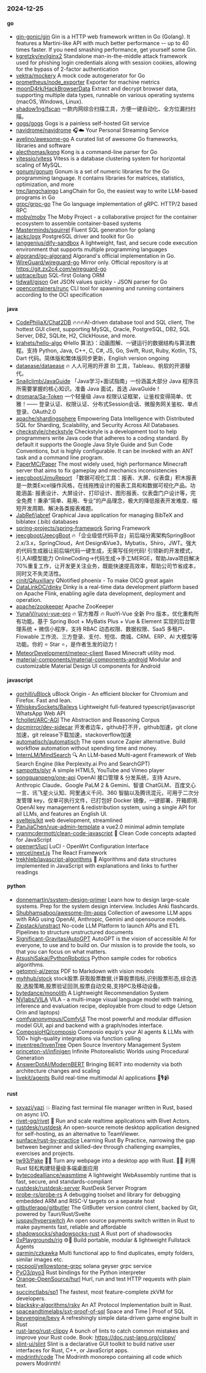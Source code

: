 ### 2024-12-25

#### go
* [gin-gonic/gin](https://github.com/gin-gonic/gin) Gin is a HTTP web framework written in Go (Golang). It features a Martini-like API with much better performance -- up to 40 times faster. If you need smashing performance, get yourself some Gin.
* [kgretzky/evilginx2](https://github.com/kgretzky/evilginx2) Standalone man-in-the-middle attack framework used for phishing login credentials along with session cookies, allowing for the bypass of 2-factor authentication
* [vektra/mockery](https://github.com/vektra/mockery) A mock code autogenerator for Go
* [prometheus/node_exporter](https://github.com/prometheus/node_exporter) Exporter for machine metrics
* [moonD4rk/HackBrowserData](https://github.com/moonD4rk/HackBrowserData) Extract and decrypt browser data, supporting multiple data types, runnable on various operating systems (macOS, Windows, Linux).
* [shadow1ng/fscan](https://github.com/shadow1ng/fscan) 一款内网综合扫描工具，方便一键自动化、全方位漏扫扫描。
* [gogs/gogs](https://github.com/gogs/gogs) Gogs is a painless self-hosted Git service
* [navidrome/navidrome](https://github.com/navidrome/navidrome) 🎧☁️ Your Personal Streaming Service
* [avelino/awesome-go](https://github.com/avelino/awesome-go) A curated list of awesome Go frameworks, libraries and software
* [alecthomas/kong](https://github.com/alecthomas/kong) Kong is a command-line parser for Go
* [vitessio/vitess](https://github.com/vitessio/vitess) Vitess is a database clustering system for horizontal scaling of MySQL.
* [gonum/gonum](https://github.com/gonum/gonum) Gonum is a set of numeric libraries for the Go programming language. It contains libraries for matrices, statistics, optimization, and more
* [tmc/langchaingo](https://github.com/tmc/langchaingo) LangChain for Go, the easiest way to write LLM-based programs in Go
* [grpc/grpc-go](https://github.com/grpc/grpc-go) The Go language implementation of gRPC. HTTP/2 based RPC
* [moby/moby](https://github.com/moby/moby) The Moby Project - a collaborative project for the container ecosystem to assemble container-based systems
* [Masterminds/squirrel](https://github.com/Masterminds/squirrel) Fluent SQL generation for golang
* [jackc/pgx](https://github.com/jackc/pgx) PostgreSQL driver and toolkit for Go
* [langgenius/dify-sandbox](https://github.com/langgenius/dify-sandbox) A lightweight, fast, and secure code execution environment that supports multiple programming languages
* [algorand/go-algorand](https://github.com/algorand/go-algorand) Algorand's official implementation in Go.
* [WireGuard/wireguard-go](https://github.com/WireGuard/wireguard-go) Mirror only. Official repository is at https://git.zx2c4.com/wireguard-go
* [uptrace/bun](https://github.com/uptrace/bun) SQL-first Golang ORM
* [tidwall/gjson](https://github.com/tidwall/gjson) Get JSON values quickly - JSON parser for Go
* [opencontainers/runc](https://github.com/opencontainers/runc) CLI tool for spawning and running containers according to the OCI specification

#### java
* [CodePhiliaX/Chat2DB](https://github.com/CodePhiliaX/Chat2DB) 🔥🔥🔥AI-driven database tool and SQL client, The hottest GUI client, supporting MySQL, Oracle, PostgreSQL, DB2, SQL Server, DB2, SQLite, H2, ClickHouse, and more.
* [krahets/hello-algo](https://github.com/krahets/hello-algo) 《Hello 算法》：动画图解、一键运行的数据结构与算法教程。支持 Python, Java, C++, C, C#, JS, Go, Swift, Rust, Ruby, Kotlin, TS, Dart 代码。简体版和繁体版同步更新，English version ongoing
* [dataease/dataease](https://github.com/dataease/dataease) 🔥 人人可用的开源 BI 工具，Tableau、帆软的开源替代。
* [Snailclimb/JavaGuide](https://github.com/Snailclimb/JavaGuide) 「Java学习+面试指南」一份涵盖大部分 Java 程序员所需要掌握的核心知识。准备 Java 面试，首选 JavaGuide！
* [dromara/Sa-Token](https://github.com/dromara/Sa-Token) 一个轻量级 Java 权限认证框架，让鉴权变得简单、优雅！—— 登录认证、权限认证、分布式Session会话、微服务网关鉴权、单点登录、OAuth2.0
* [apache/shardingsphere](https://github.com/apache/shardingsphere) Empowering Data Intelligence with Distributed SQL for Sharding, Scalability, and Security Across All Databases.
* [checkstyle/checkstyle](https://github.com/checkstyle/checkstyle) Checkstyle is a development tool to help programmers write Java code that adheres to a coding standard. By default it supports the Google Java Style Guide and Sun Code Conventions, but is highly configurable. It can be invoked with an ANT task and a command line program.
* [PaperMC/Paper](https://github.com/PaperMC/Paper) The most widely used, high performance Minecraft server that aims to fix gameplay and mechanics inconsistencies
* [jeecgboot/JimuReport](https://github.com/jeecgboot/JimuReport) 「数据可视化工具：报表、大屏、仪表盘」积木报表是一款类Excel操作风格，在线拖拽设计的报表工具和和数据可视化产品。功能涵盖: 报表设计、大屏设计、打印设计、图形报表、仪表盘门户设计等，完全免费！秉承“简单、易用、专业”的产品理念，极大的降低报表开发难度、缩短开发周期、解决各类报表难题。
* [JabRef/jabref](https://github.com/JabRef/jabref) Graphical Java application for managing BibTeX and biblatex (.bib) databases
* [spring-projects/spring-framework](https://github.com/spring-projects/spring-framework) Spring Framework
* [jeecgboot/JeecgBoot](https://github.com/jeecgboot/JeecgBoot) 🔥「企业级低代码平台」前后端分离架构SpringBoot 2.x/3.x，SpringCloud，Ant Design&Vue3，Mybatis，Shiro，JWT。强大的代码生成器让前后端代码一键生成，无需写任何代码! 引领新的开发模式，引入AI模型能力 OnlineCoding->代码生成->手工MERGE，帮助Java项目解决70%重复工作，让开发更关注业务，既能快速提高效率，帮助公司节省成本，同时又不失灵活性。
* [cinit/QAuxiliary](https://github.com/cinit/QAuxiliary) QNotified phoenix - To make OICQ great again
* [DataLinkDC/dinky](https://github.com/DataLinkDC/dinky) Dinky is a real-time data development platform based on Apache Flink, enabling agile data development, deployment and operation.
* [apache/zookeeper](https://github.com/apache/zookeeper) Apache ZooKeeper
* [YunaiV/ruoyi-vue-pro](https://github.com/YunaiV/ruoyi-vue-pro) 🔥 官方推荐 🔥 RuoYi-Vue 全新 Pro 版本，优化重构所有功能。基于 Spring Boot + MyBatis Plus + Vue & Element 实现的后台管理系统 + 微信小程序，支持 RBAC 动态权限、数据权限、SaaS 多租户、Flowable 工作流、三方登录、支付、短信、商城、CRM、ERP、AI 大模型等功能。你的 ⭐️ Star ⭐️，是作者生发的动力！
* [MeteorDevelopment/meteor-client](https://github.com/MeteorDevelopment/meteor-client) Based Minecraft utility mod.
* [material-components/material-components-android](https://github.com/material-components/material-components-android) Modular and customizable Material Design UI components for Android

#### javascript
* [gorhill/uBlock](https://github.com/gorhill/uBlock) uBlock Origin - An efficient blocker for Chromium and Firefox. Fast and lean.
* [WhiskeySockets/Baileys](https://github.com/WhiskeySockets/Baileys) Lightweight full-featured typescript/javascript WhatsApp Web API
* [fchollet/ARC-AGI](https://github.com/fchollet/ARC-AGI) The Abstraction and Reasoning Corpus
* [docmirror/dev-sidecar](https://github.com/docmirror/dev-sidecar) 开发者边车，github打不开，github加速，git clone加速，git release下载加速，stackoverflow加速
* [automatisch/automatisch](https://github.com/automatisch/automatisch) The open source Zapier alternative. Build workflow automation without spending time and money.
* [InternLM/MindSearch](https://github.com/InternLM/MindSearch) 🔍 An LLM-based Multi-agent Framework of Web Search Engine (like Perplexity.ai Pro and SearchGPT)
* [sampotts/plyr](https://github.com/sampotts/plyr) A simple HTML5, YouTube and Vimeo player
* [songquanpeng/one-api](https://github.com/songquanpeng/one-api) OpenAI 接口管理 & 分发系统，支持 Azure、Anthropic Claude、Google PaLM 2 & Gemini、智谱 ChatGLM、百度文心一言、讯飞星火认知、阿里通义千问、360 智脑以及腾讯混元，可用于二次分发管理 key，仅单可执行文件，已打包好 Docker 镜像，一键部署，开箱即用. OpenAI key management & redistribution system, using a single API for all LLMs, and features an English UI.
* [sveltejs/kit](https://github.com/sveltejs/kit) web development, streamlined
* [PanJiaChen/vue-admin-template](https://github.com/PanJiaChen/vue-admin-template) a vue2.0 minimal admin template
* [ryanmcdermott/clean-code-javascript](https://github.com/ryanmcdermott/clean-code-javascript) 🛁 Clean Code concepts adapted for JavaScript
* [openwrt/luci](https://github.com/openwrt/luci) LuCI - OpenWrt Configuration Interface
* [vercel/next.js](https://github.com/vercel/next.js) The React Framework
* [trekhleb/javascript-algorithms](https://github.com/trekhleb/javascript-algorithms) 📝 Algorithms and data structures implemented in JavaScript with explanations and links to further readings

#### python
* [donnemartin/system-design-primer](https://github.com/donnemartin/system-design-primer) Learn how to design large-scale systems. Prep for the system design interview. Includes Anki flashcards.
* [Shubhamsaboo/awesome-llm-apps](https://github.com/Shubhamsaboo/awesome-llm-apps) Collection of awesome LLM apps with RAG using OpenAI, Anthropic, Gemini and opensource models.
* [Zipstack/unstract](https://github.com/Zipstack/unstract) No-code LLM Platform to launch APIs and ETL Pipelines to structure unstructured documents
* [Significant-Gravitas/AutoGPT](https://github.com/Significant-Gravitas/AutoGPT) AutoGPT is the vision of accessible AI for everyone, to use and to build on. Our mission is to provide the tools, so that you can focus on what matters.
* [AtsushiSakai/PythonRobotics](https://github.com/AtsushiSakai/PythonRobotics) Python sample codes for robotics algorithms.
* [getomni-ai/zerox](https://github.com/getomni-ai/zerox) PDF to Markdown with vision models
* [myhhub/stock](https://github.com/myhhub/stock) stock股票.获取股票数据,计算股票指标,识别股票形态,综合选股,选股策略,股票验证回测,股票自动交易,支持PC及移动设备。
* [bytedance/monolith](https://github.com/bytedance/monolith) A Lightweight Recommendation System
* [NVlabs/VILA](https://github.com/NVlabs/VILA) VILA - a multi-image visual language model with training, inference and evaluation recipe, deployable from cloud to edge (Jetson Orin and laptops)
* [comfyanonymous/ComfyUI](https://github.com/comfyanonymous/ComfyUI) The most powerful and modular diffusion model GUI, api and backend with a graph/nodes interface.
* [ComposioHQ/composio](https://github.com/ComposioHQ/composio) Composio equip's your AI agents & LLMs with 100+ high-quality integrations via function calling
* [inventree/InvenTree](https://github.com/inventree/InvenTree) Open Source Inventory Management System
* [princeton-vl/infinigen](https://github.com/princeton-vl/infinigen) Infinite Photorealistic Worlds using Procedural Generation
* [AnswerDotAI/ModernBERT](https://github.com/AnswerDotAI/ModernBERT) Bringing BERT into modernity via both architecture changes and scaling
* [livekit/agents](https://github.com/livekit/agents) Build real-time multimodal AI applications 🤖🎙️📹

#### rust
* [sxyazi/yazi](https://github.com/sxyazi/yazi) 💥 Blazing fast terminal file manager written in Rust, based on async I/O.
* [rivet-gg/rivet](https://github.com/rivet-gg/rivet) 🔩 Run and scale realtime applications with Rivet Actors.
* [rustdesk/rustdesk](https://github.com/rustdesk/rustdesk) An open-source remote desktop application designed for self-hosting, as an alternative to TeamViewer.
* [sunface/rust-by-practice](https://github.com/sunface/rust-by-practice) Learning Rust By Practice, narrowing the gap between beginner and skilled-dev through challenging examples, exercises and projects.
* [tw93/Pake](https://github.com/tw93/Pake) 🤱🏻 Turn any webpage into a desktop app with Rust. 🤱🏻 利用 Rust 轻松构建轻量级多端桌面应用
* [bytecodealliance/wasmtime](https://github.com/bytecodealliance/wasmtime) A lightweight WebAssembly runtime that is fast, secure, and standards-compliant
* [rustdesk/rustdesk-server](https://github.com/rustdesk/rustdesk-server) RustDesk Server Program
* [probe-rs/probe-rs](https://github.com/probe-rs/probe-rs) A debugging toolset and library for debugging embedded ARM and RISC-V targets on a separate host
* [gitbutlerapp/gitbutler](https://github.com/gitbutlerapp/gitbutler) The GitButler version control client, backed by Git, powered by Tauri/Rust/Svelte
* [juspay/hyperswitch](https://github.com/juspay/hyperswitch) An open source payments switch written in Rust to make payments fast, reliable and affordable
* [shadowsocks/shadowsocks-rust](https://github.com/shadowsocks/shadowsocks-rust) A Rust port of shadowsocks
* [0xPlaygrounds/rig](https://github.com/0xPlaygrounds/rig) ⚙️🦀 Build portable, modular & lightweight Fullstack Agents
* [qarmin/czkawka](https://github.com/qarmin/czkawka) Multi functional app to find duplicates, empty folders, similar images etc.
* [rpcpool/yellowstone-grpc](https://github.com/rpcpool/yellowstone-grpc) solana geyser grpc service
* [PyO3/pyo3](https://github.com/PyO3/pyo3) Rust bindings for the Python interpreter
* [Orange-OpenSource/hurl](https://github.com/Orange-OpenSource/hurl) Hurl, run and test HTTP requests with plain text.
* [succinctlabs/sp1](https://github.com/succinctlabs/sp1) The fastest, most feature-complete zkVM for developers.
* [blacksky-algorithms/rsky](https://github.com/blacksky-algorithms/rsky) An AT Protocol Implementation built in Rust.
* [spaceandtimelabs/sxt-proof-of-sql](https://github.com/spaceandtimelabs/sxt-proof-of-sql) Space and Time | Proof of SQL
* [bevyengine/bevy](https://github.com/bevyengine/bevy) A refreshingly simple data-driven game engine built in Rust
* [rust-lang/rust-clippy](https://github.com/rust-lang/rust-clippy) A bunch of lints to catch common mistakes and improve your Rust code. Book: https://doc.rust-lang.org/clippy/
* [slint-ui/slint](https://github.com/slint-ui/slint) Slint is a declarative GUI toolkit to build native user interfaces for Rust, C++, or JavaScript apps.
* [modrinth/code](https://github.com/modrinth/code) The Modrinth monorepo containing all code which powers Modrinth!
